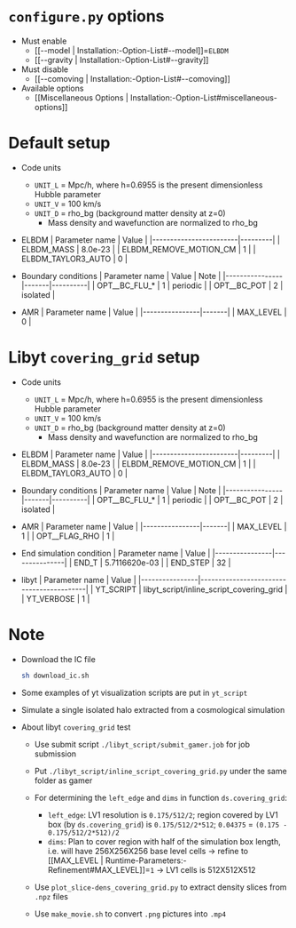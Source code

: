# `configure.py` options
- Must enable
  - [[--model | Installation:-Option-List#--model]]=`ELBDM`
  - [[--gravity | Installation:-Option-List#--gravity]]
- Must disable
  - [[--comoving | Installation:-Option-List#--comoving]]
- Available options
  - [[Miscellaneous Options | Installation:-Option-List#miscellaneous-options]]


# Default setup
- Code units
  - `UNIT_L` = Mpc/h, where h=0.6955 is the present dimensionless Hubble parameter
  - `UNIT_V` = 100 km/s
  - `UNIT_D` = rho_bg (background matter density at z=0)
    - Mass density and wavefunction are normalized to rho_bg

- ELBDM
  | Parameter name         | Value   |
  |------------------------|---------|
  | ELBDM_MASS             | 8.0e-23 |
  | ELBDM_REMOVE_MOTION_CM | 1       |
  | ELBDM_TAYLOR3_AUTO     | 0       |

- Boundary conditions
  | Parameter name | Value | Note     |
  |----------------|-------|----------|
  | OPT__BC_FLU_*  | 1     | periodic |
  | OPT__BC_POT    | 2     | isolated |

- AMR
  | Parameter name | Value |
  |----------------|-------|
  | MAX_LEVEL      | 0     |


# Libyt `covering_grid` setup
- Code units
  - `UNIT_L` = Mpc/h, where h=0.6955 is the present dimensionless Hubble parameter
  - `UNIT_V` = 100 km/s
  - `UNIT_D` = rho_bg (background matter density at z=0)
    - Mass density and wavefunction are normalized to rho_bg

- ELBDM
  | Parameter name         | Value   |
  |------------------------|---------|
  | ELBDM_MASS             | 8.0e-23 |
  | ELBDM_REMOVE_MOTION_CM | 1       |
  | ELBDM_TAYLOR3_AUTO     | 0       |

- Boundary conditions
  | Parameter name | Value | Note     |
  |----------------|-------|----------|
  | OPT__BC_FLU_*  | 1     | periodic |
  | OPT__BC_POT    | 2     | isolated |

- AMR
  | Parameter name | Value |
  |----------------|-------|
  | MAX_LEVEL      | 1     |
  | OPT__FLAG_RHO  | 1     |

- End simulation condition
  | Parameter name | Value         |
  |----------------|---------------|
  | END_T          | 5.7116620e-03 |
  | END_STEP       | 32            |

- libyt
  | Parameter name | Value                                    |
  |----------------|------------------------------------------|
  | YT_SCRIPT      | libyt_script/inline_script_covering_grid |
  | YT_VERBOSE     | 1                                        |


# Note
- Download the IC file
  ```bash
  sh download_ic.sh
  ```

- Some examples of yt visualization scripts are put in `yt_script`

- Simulate a single isolated halo extracted from a cosmological simulation

- About libyt `covering_grid` test
  - Use submit script `./libyt_script/submit_gamer.job` for job submission

  - Put `./libyt_script/inline_script_covering_grid.py` under the same folder as gamer

  - For determining the `left_edge` and `dims` in function `ds.covering_grid`:
    - `left_edge`: LV1 resolution is `0.175/512/2`; region covered by LV1 box (by `ds.covering_grid`) is `0.175/512/2*512`; `0.04375` = `(0.175 - 0.175/512/2*512)/2`
    - `dims`:      Plan to cover region with half of the simulation box length, i.e. will have 256X256X256 base level cells -> refine to [[MAX_LEVEL | Runtime-Parameters:-Refinement#MAX_LEVEL]]=`1` -> LV1 cells is 512X512X512

  - Use `plot_slice-dens_covering_grid.py` to extract density slices from `.npz` files

  - Use `make_movie.sh` to convert `.png` pictures into `.mp4`
